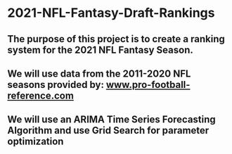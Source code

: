 # 2021-NFL-Fantasy-Draft-Rankings

## The purpose of this project is to create a ranking system for the 2021 NFL Fantasy Season. 

## We will use data from the 2011-2020 NFL seasons provided by: www.pro-football-reference.com

## We will use an ARIMA Time Series Forecasting Algorithm and use Grid Search for parameter optimization
